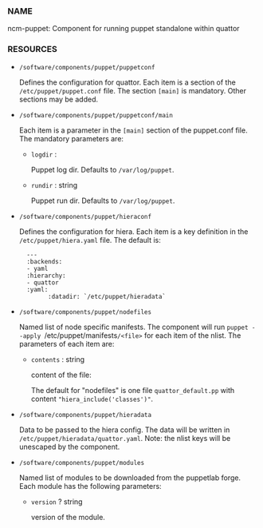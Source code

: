 
### NAME

ncm-puppet: Component for running puppet standalone within quattor

### RESOURCES

- `/software/components/puppet/puppetconf`

    Defines the configuration for quattor. Each item is a section of the `/etc/puppet/puppet.conf` file.
    The section `[main]` is mandatory. Other sections may be added.

- `/software/components/puppet/puppetconf/main`

    Each item is a parameter in the `[main]` section of the puppet.conf file. 
    The mandatory parameters are:

    - `logdir` : 

        Puppet log dir. Defaults to `/var/log/puppet`.

    - `rundir` : string

        Puppet run dir. Defaults to `/var/log/puppet`.

- `/software/components/puppet/hieraconf`

    Defines the configuration for hiera. Each item is a key definition in the `/etc/puppet/hiera.yaml` file. 
    The default is: 

        ---
        :backends:
        - yaml
        :hierarchy:
        - quattor
        :yaml:
              :datadir: `/etc/puppet/hieradata`

- `/software/components/puppet/nodefiles`

    Named list of node specific manifests. The component will run `puppet --apply `/etc/puppet/manifests`/<file>`
    for each item <file> of the nlist. The parameters of each item are:

    - `contents` : string

        content of the file:

        The default for "nodefiles" is one file `quattor_default.pp` with content `"hiera_include('classes')"`.

- `/software/components/puppet/hieradata`

    Data to be passed to the hiera config. The data will be written in 
    `/etc/puppet/hieradata/quattor.yaml`. Note: the nlist keys will be unescaped by the component.

- `/software/components/puppet/modules`

    Named list of modules to be downloaded from the puppetlab forge. Each module has the following parameters:

    - `version` ? string

        version of the module.
